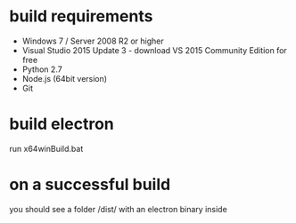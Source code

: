 
# build requirements

* Windows 7 / Server 2008 R2 or higher
* Visual Studio 2015 Update 3 - download VS 2015 Community Edition for free
* Python 2.7
* Node.js (64bit version)
* Git

# build electron

run x64winBuild.bat

# on a successful build

you should see a folder /dist/ with an electron binary inside

